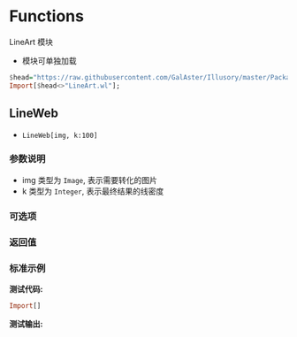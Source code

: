 # Functions

LineArt 模块

- 模块可单独加载

```haskell
$head="https://raw.githubusercontent.com/GalAster/Illusory/master/Packages/Module/";
Import[$head<>"LineArt.wl"];
```

## LineWeb

- `LineWeb[img, k:100]`

### 参数说明

- img 类型为 `Image`, 表示需要转化的图片
- k 类型为 `Integer`, 表示最终结果的线密度

### 可选项



### 返回值



### 标准示例

**测试代码:**
```haskell
Import[]
```

**测试输出:**
